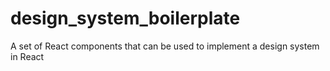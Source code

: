 # design_system_boilerplate
A set of React components that can be used to implement a design system in React
